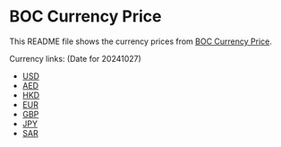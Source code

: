 # BOC Currency Price

This README file shows the currency prices from [BOC Currency Price](https://www.boc.cn/sourcedb/whpj/).

Currency links: (Date for 20241027)

- [USD](https://bocurrencyprice.techina.science/BOC_CURRENCY_PRICE/USD/20241027.json)
- [AED](https://bocurrencyprice.techina.science/BOC_CURRENCY_PRICE/AED/20241027.json)
- [HKD](https://bocurrencyprice.techina.science/BOC_CURRENCY_PRICE/HKD/20241027.json)
- [EUR](https://bocurrencyprice.techina.science/BOC_CURRENCY_PRICE/EUR/20241027.json)
- [GBP](https://bocurrencyprice.techina.science/BOC_CURRENCY_PRICE/GBP/20241027.json)
- [JPY](https://bocurrencyprice.techina.science/BOC_CURRENCY_PRICE/JPY/20241027.json)
- [SAR](https://bocurrencyprice.techina.science/BOC_CURRENCY_PRICE/SAR/20241027.json)
